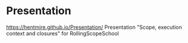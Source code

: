 # Presentation
https://hentmire.github.io/Presentation/
Presentation "Scope, execution context and closures" for RollingScopeSchool
